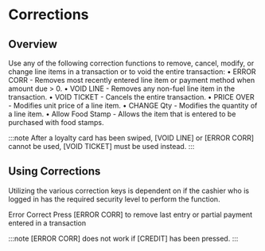 # Corrections

## Overview

Use any of the following correction functions to remove, cancel, modify, or change line items in a transaction or to void the entire transaction: • ERROR CORR - Removes most recently entered line item or payment method when amount due > 0. • VOID LINE - Removes any non-fuel line item in the transaction. • VOID TICKET - Cancels the entire transaction. • PRICE OVER - Modifies unit price of a line item. • CHANGE Qty - Modifies the quantity of a line item. • Allow Food Stamp - Allows the item that is entered to be purchased with food stamps.

:::note After a loyalty card has been swiped, \[VOID LINE] or \[ERROR CORR] cannot be used, \[VOID TICKET] must be used instead. :::

## Using Corrections

Utilizing the various correction keys is dependent on if the cashier who is logged in has the required security level to perform the function.

Error Correct Press \[ERROR CORR] to remove last entry or partial payment entered in a transaction

:::note \[ERROR CORR] does not work if \[CREDIT] has been pressed. :::
